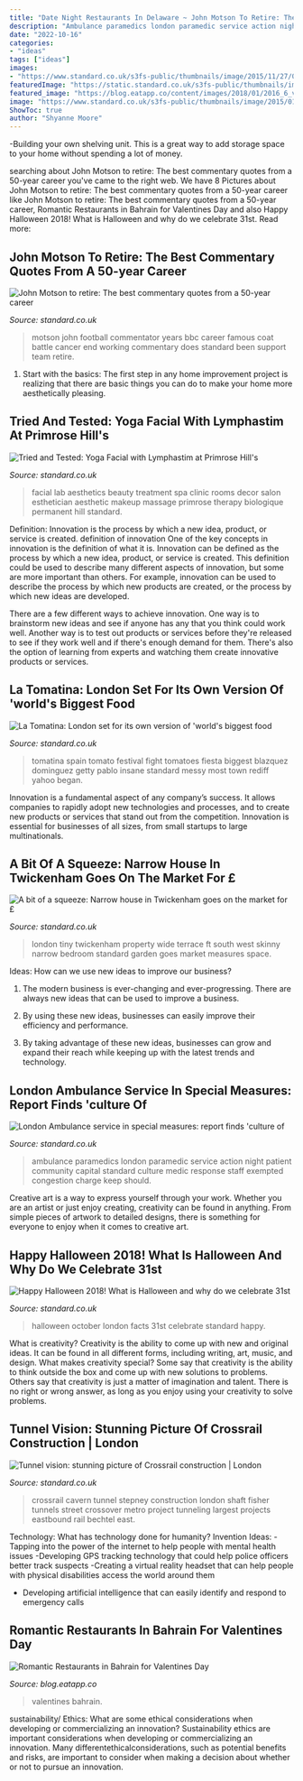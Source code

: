 ```yaml
---
title: "Date Night Restaurants In Delaware ~ John Motson To Retire: The Best Commentary Quotes From A 50-year Career"
description: "Ambulance paramedics london paramedic service action night patient community capital standard culture medic response staff exempted congestion charge keep should"
date: "2022-10-16"
categories:
- "ideas"
tags: ["ideas"]
images:
- "https://www.standard.co.uk/s3fs-public/thumbnails/image/2015/11/27/06/ambulane.jpg"
featuredImage: "https://static.standard.co.uk/s3fs-public/thumbnails/image/2017/09/05/17/strictlyembargomotson060917.jpg"
featured_image: "https://blog.eatapp.co/content/images/2018/01/2016_6_valentines_base.jpg"
image: "https://www.standard.co.uk/s3fs-public/thumbnails/image/2015/01/23/12/THIRDCROSSROAD5.jpg"
ShowToc: true
author: "Shyanne Moore"
---
```



-Building your own shelving unit. This is a great way to add storage space to your home without spending a lot of money.

	

		
searching about John Motson to retire: The best commentary quotes from a 50-year career you've came to the right web. We have 8 Pictures about John Motson to retire: The best commentary quotes from a 50-year career like John Motson to retire: The best commentary quotes from a 50-year career, Romantic Restaurants in Bahrain for Valentines Day and also Happy Halloween 2018! What is Halloween and why do we celebrate 31st. Read more:
		
    
## John Motson To Retire: The Best Commentary Quotes From A 50-year Career

<img loading=lazy src="https://static.standard.co.uk/s3fs-public/thumbnails/image/2017/09/05/17/strictlyembargomotson060917.jpg" onerror="this.onerror=null;this.src='https://tse3.mm.bing.net/th?id=OIP.2tgSGaqSDUx61sscwbQTigHaE7&amp;pid=15.1';" alt="John Motson to retire: The best commentary quotes from a 50-year career">

_Source: standard.co.uk_

>motson john football commentator years bbc career famous coat battle cancer end working commentary does standard been support team retire. 

	

1. Start with the basics: The first step in any home improvement project is realizing that there are basic things you can do to make your home more aesthetically pleasing.

    
## Tried And Tested: Yoga Facial With Lymphastim At Primrose Hill&#039;s

<img loading=lazy src="https://www.standard.co.uk/s3fs-public/thumbnails/image/2015/12/11/15/aestheticslab.jpg" onerror="this.onerror=null;this.src='https://tse2.mm.bing.net/th?id=OIP.QvBMZLASjFH4HxFo9Tfx0AHaE8&amp;pid=15.1';" alt="Tried and Tested: Yoga Facial with Lymphastim at Primrose Hill&#039;s">

_Source: standard.co.uk_

>facial lab aesthetics beauty treatment spa clinic rooms decor salon esthetician aesthetic makeup massage primrose therapy biologique permanent hill standard. 

	

Definition: Innovation is the process by which a new idea, product, or service is created.
definition of innovation
One of the key concepts in innovation is the definition of what it is. Innovation can be defined as the process by which a new idea, product, or service is created. This definition could be used to describe many different aspects of innovation, but some are more important than others. For example, innovation can be used to describe the process by which new products are created, or the process by which new ideas are developed.

There are a few different ways to achieve innovation. One way is to brainstorm new ideas and see if anyone has any that you think could work well. Another way is to test out products or services before they're released to see if they work well and if there's enough demand for them. There's also the option of learning from experts and watching them create innovative products or services.

    
## La Tomatina: London Set For Its Own Version Of &#039;world&#039;s Biggest Food

<img loading=lazy src="https://static.standard.co.uk/s3fs-public/thumbnails/image/2018/08/20/09/la-tomatina-2008.jpg" onerror="this.onerror=null;this.src='https://tse1.mm.bing.net/th?id=OIP.KPXoiO8n1DVZXKTxwbx_qgHaE7&amp;pid=15.1';" alt="La Tomatina: London set for its own version of &#039;world&#039;s biggest food">

_Source: standard.co.uk_

>tomatina spain tomato festival fight tomatoes fiesta biggest blazquez dominguez getty pablo insane standard messy most town rediff yahoo began. 

	

Innovation is a fundamental aspect of any company’s success. It allows companies to rapidly adopt new technologies and processes, and to create new products or services that stand out from the competition. Innovation is essential for businesses of all sizes, from small startups to large multinationals.

    
## A Bit Of A Squeeze: Narrow House In Twickenham Goes On The Market For £

<img loading=lazy src="https://www.standard.co.uk/s3fs-public/thumbnails/image/2015/01/23/12/THIRDCROSSROAD5.jpg" onerror="this.onerror=null;this.src='https://tse4.mm.bing.net/th?id=OIP.4oTUBx4EO9UqCkxkduCB1AHaE8&amp;pid=15.1';" alt="A bit of a squeeze: Narrow house in Twickenham goes on the market for £">

_Source: standard.co.uk_

>london tiny twickenham property wide terrace ft south west skinny narrow bedroom standard garden goes market measures space. 

	

Ideas: How can we use new ideas to improve our business?
1. The modern business is ever-changing and ever-progressing. There are always new ideas that can be used to improve a business.
2. By using these new ideas, businesses can easily improve their efficiency and performance.

3. By taking advantage of these new ideas, businesses can grow and expand their reach while keeping up with the latest trends and technology.

    
## London Ambulance Service In Special Measures: Report Finds &#039;culture Of

<img loading=lazy src="https://www.standard.co.uk/s3fs-public/thumbnails/image/2015/11/27/06/ambulane.jpg" onerror="this.onerror=null;this.src='https://tse1.mm.bing.net/th?id=OIP.aH7KBVb8SZcIrAMYSSsh9QHaE8&amp;pid=15.1';" alt="London Ambulance service in special measures: report finds &#039;culture of">

_Source: standard.co.uk_

>ambulance paramedics london paramedic service action night patient community capital standard culture medic response staff exempted congestion charge keep should. 

	

Creative art is a way to express yourself through your work. Whether you are an artist or just enjoy creating, creativity can be found in anything. From simple pieces of artwork to detailed designs, there is something for everyone to enjoy when it comes to creative art.

    
## Happy Halloween 2018! What Is Halloween And Why Do We Celebrate 31st

<img loading=lazy src="https://static.standard.co.uk/s3fs-public/thumbnails/image/2017/10/20/15/newspix2010b.jpg" onerror="this.onerror=null;this.src='https://tse4.mm.bing.net/th?id=OIP.VHwKRqfj2VPGe1MQ4r8nZwHaFC&amp;pid=15.1';" alt="Happy Halloween 2018! What is Halloween and why do we celebrate 31st">

_Source: standard.co.uk_

>halloween october london facts 31st celebrate standard happy. 

	

What is creativity?
Creativity is the ability to come up with new and original ideas. It can be found in all different forms, including writing, art, music, and design. What makes creativity special? Some say that creativity is the ability to think outside the box and come up with new solutions to problems. Others say that creativity is just a matter of imagination and talent. There is no right or wrong answer, as long as you enjoy using your creativity to solve problems.

    
## Tunnel Vision: Stunning Picture Of Crossrail Construction | London

<img loading=lazy src="https://static.standard.co.uk/s3fs-public/thumbnails/image/2013/05/17/10/crossrail.jpg" onerror="this.onerror=null;this.src='https://tse4.mm.bing.net/th?id=OIP.6TK-1q9Wz7sNjEDjsdtMcwHaE8&amp;pid=15.1';" alt="Tunnel vision: stunning picture of Crossrail construction | London">

_Source: standard.co.uk_

>crossrail cavern tunnel stepney construction london shaft fisher tunnels street crossover metro project tunneling largest projects eastbound rail bechtel east. 

	

Technology: What has technology done for humanity?
Invention Ideas: 
-Tapping into the power of the internet to help people with mental health issues 
-Developing GPS tracking technology that could help police officers better track suspects 
-Creating a virtual reality headset that can help people with physical disabilities access the world around them 
- Developing artificial intelligence that can easily identify and respond to emergency calls

    
## Romantic Restaurants In Bahrain For Valentines Day

<img loading=lazy src="https://blog.eatapp.co/content/images/2018/01/2016_6_valentines_base.jpg" onerror="this.onerror=null;this.src='https://tse2.mm.bing.net/th?id=OIP.jDTBnZtuCVtdDH1oUxUjWAHaEc&amp;pid=15.1';" alt="Romantic Restaurants in Bahrain for Valentines Day">

_Source: blog.eatapp.co_

>valentines bahrain. 

	

sustainability/ Ethics: What are some ethical considerations when developing or commercializing an innovation?
Sustainability ethics are important considerations when developing or commercializing an innovation. Many differentethicalconsiderations, such as potential benefits and risks, are important to consider when making a decision about whether or not to pursue an innovation.

